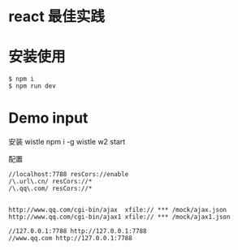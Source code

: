 # react 最佳实践

# 安装使用

```shell
$ npm i
$ npm run dev
```

# Demo input

安装 wistle
npm i -g wistle
w2 start

配置

```
//localhost:7788 resCors://enable
/\.url\.cn/ resCors://*
/\.qq\.com/ resCors://*


http://www.qq.com/cgi-bin/ajax	xfile:// *** /mock/ajax.json
http://www.qq.com/cgi-bin/ajax1	xfile:// *** /mock/ajax1.json

//127.0.0.1:7788 http://127.0.0.1:7788
//www.qq.com http://127.0.0.1:7788
```
